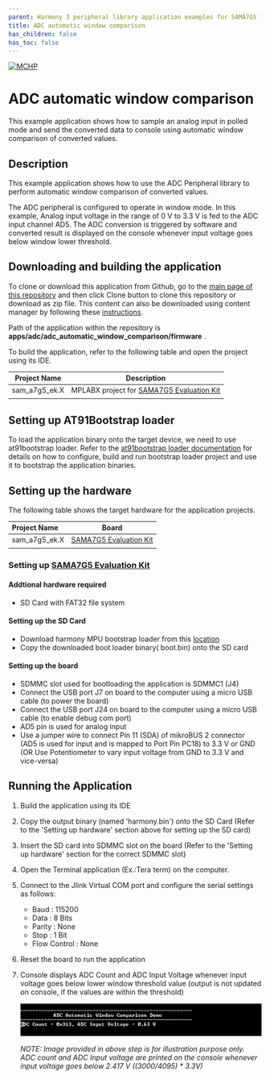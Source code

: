 ```yaml
---
parent: Harmony 3 peripheral library application examples for SAMA7G5 family
title: ADC automatic window comparison 
has_children: false
has_toc: false
---
```


[![MCHP](https://www.microchip.com/ResourcePackages/Microchip/assets/dist/images/logo.png)](https://www.microchip.com)

# ADC automatic window comparison

This example application shows how to sample an analog input in polled mode and send the converted data to console using automatic window comparison of converted values.

## Description

This example application shows how to use the ADC Peripheral library to perform automatic window comparison of converted values.

The ADC peripheral is configured to operate in window mode. In this example, Analog input voltage in the range of 0 V to 3.3 V is fed to the ADC input channel AD5. The ADC conversion is triggered by software and converted result is displayed on the console whenever input voltage goes below window lower threshold.

## Downloading and building the application

To clone or download this application from Github, go to the [main page of this repository](https://github.com/Microchip-MPLAB-Harmony/csp_apps_sam_a7g5) and then click Clone button to clone this repository or download as zip file.
This content can also be downloaded using content manager by following these [instructions](https://github.com/Microchip-MPLAB-Harmony/contentmanager/wiki).

Path of the application within the repository is **apps/adc/adc_automatic_window_comparison/firmware** .

To build the application, refer to the following table and open the project using its IDE.

| Project Name      | Description                                    |
| ----------------- | ---------------------------------------------- |
| sam_a7g5_ek.X | MPLABX project for [SAMA7G5 Evaluation Kit]() |
|||

## Setting up AT91Bootstrap loader

To load the application binary onto the target device, we need to use at91bootstrap loader. Refer to the [at91bootstrap loader documentation](../../docs/readme_bootstrap.md) for details on how to configure, build and run bootstrap loader project and use it to bootstrap the application binaries.

## Setting up the hardware

The following table shows the target hardware for the application projects.

| Project Name| Board|
|:---------|:---------:|
| sam_a7g5_ek.X | [SAMA7G5 Evaluation Kit]() |
|||

### Setting up [SAMA7G5 Evaluation Kit]()

#### Addtional hardware required

- SD Card with FAT32 file system

#### Setting up the SD Card

- Download harmony MPU bootstrap loader from this [location](firmware/at91bootstrap_sam_a7g5_ek.X/binaries/boot.bin)
- Copy the downloaded boot loader binary( boot.bin) onto the SD card

#### Setting up the board

- SDMMC slot used for bootloading the application is SDMMC1 (J4)
- Connect the USB port J7 on board to the computer using a micro USB cable (to power the board)
- Connect the USB port J24 on board to the computer using a micro USB cable (to enable debug com port)
- AD5 pin is used for analog input
- Use a jumper wire to connect Pin 11 (SDA) of mikroBUS 2 connector (AD5 is used for input and is mapped to Port Pin PC18) to 3.3 V or GND (OR Use Potentiometer to vary input voltage from GND to 3.3 V and vice-versa)

## Running the Application

1. Build the application using its IDE
2. Copy the output binary (named 'harmony.bin') onto the SD Card (Refer to the 'Setting up hardware' section above for setting up the SD card)
3. Insert the SD card into SDMMC slot on the board (Refer to the 'Setting up hardware' section for the correct SDMMC slot)
4. Open the Terminal application (Ex.:Tera term) on the computer.
5. Connect to the Jlink Virtual COM port and configure the serial settings as follows:
    - Baud : 115200
    - Data : 8 Bits
    - Parity : None
    - Stop : 1 Bit
    - Flow Control : None
6. Reset the board to run the application
7. Console displays ADC Count and ADC Input Voltage whenever input voltage goes below lower window threshold value (output is not updated on console, if the values are within the threshold)

    ![output](images/output_adc_automatic_window_comparison.png)

    *NOTE: Image provided in above step is for illustration purpose only. ADC count and ADC Input voltage are printed on the console whenever input voltage goes below 2.417 V ((3000/4095) &ast; 3.3V)*